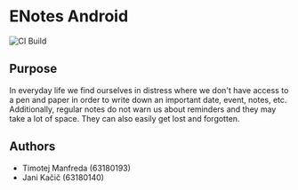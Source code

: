 # ENotes Android

![CI Build](https://github.com/Timic3/enotes-android/workflows/Build%20and%20generate%20Android%20application/badge.svg)

## Purpose
In everyday life we find ourselves in distress where we don't have access to a pen and paper in order to write down an important date, event, notes, etc. Additionally, regular notes do not warn us about reminders and they may take a lot of space. They can also easily get lost and forgotten.

## Authors
- Timotej Manfreda (63180193)
- Jani Kačič (63180140)
